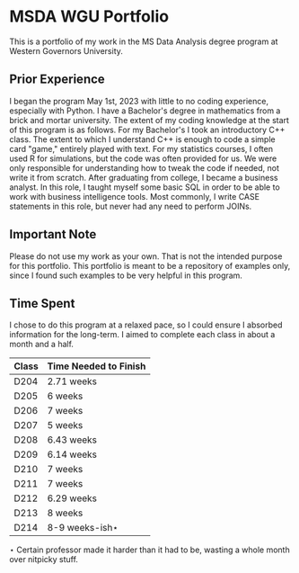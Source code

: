 # MSDA WGU Portfolio
This is a portfolio of my work in the MS Data Analysis degree program at Western Governors University. 

## Prior Experience
I began the program May 1st, 2023 with little to no coding experience, especially with Python. I have a Bachelor's degree in mathematics from a brick and mortar university. The extent of my coding knowledge at the start of this program is as follows. For my Bachelor's I took an introductory C++ class. The extent to which I understand C++ is enough to code a simple card "game," entirely played with text. For my statistics courses, I often used R for simulations, but the code was often provided for us. We were only responsible for understanding how to tweak the code if needed, not write it from scratch. After graduating from college, I became a business analyst. In this role, I taught myself some basic SQL in order to be able to work with business intelligence tools. Most commonly, I write CASE statements in this role, but never had any need to perform JOINs.

## Important Note
Please do not use my work as your own. That is not the intended purpose for this portfolio. This portfolio is meant to be a repository of examples only, since I found such examples to be very helpful in this program.

## Time Spent
I chose to do this program at a relaxed pace, so I could ensure I absorbed information for the long-term. I aimed to complete each class in about a month and a half.

| Class       | Time Needed to Finish |
| ----------- | ----------------------|
| D204        | 2.71 weeks            |
| D205        | 6 weeks               |
| D206        | 7 weeks               |
| D207        | 5 weeks               |
| D208        | 6.43 weeks            |
| D209        | 6.14 weeks            |
| D210        | 7 weeks               |
| D211        | 7 weeks               |
| D212        | 6.29 weeks            |
| D213        | 8 weeks               |
| D214        | 8-9 weeks-ish⋆        |

⋆ Certain professor made it harder than it had to be, wasting a whole month over nitpicky stuff.
